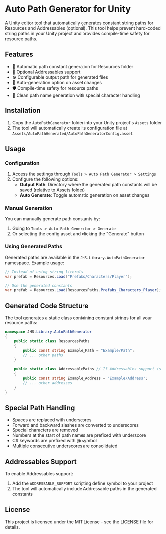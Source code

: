 # Auto Path Generator for Unity

A Unity editor tool that automatically generates constant string paths for Resources and Addressables (optional). This tool helps prevent hard-coded string paths in your Unity project and provides compile-time safety for resource paths.

## Features

- 🔄 Automatic path constant generation for Resources folder
- 🎯 Optional Addressables support
- ⚙️ Configurable output path for generated files
- 🔄 Auto-generation option on asset changes
- 🛡️ Compile-time safety for resource paths
- 🧹 Clean path name generation with special character handling

## Installation

1. Copy the `AutoPathGenerator` folder into your Unity project's `Assets` folder
2. The tool will automatically create its configuration file at `Assets/AutoPathGenerated/AutoPathGeneratorConfig.asset`

## Usage

### Configuration

1. Access the settings through `Tools > Auto Path Generator > Settings`
2. Configure the following options:
   - **Output Path**: Directory where the generated path constants will be saved (relative to Assets folder)
   - **Auto Generate**: Toggle automatic generation on asset changes

### Manual Generation

You can manually generate path constants by:
1. Going to `Tools > Auto Path Generator > Generate`
2. Or selecting the config asset and clicking the "Generate" button

### Using Generated Paths

Generated paths are available in the `JHS.Library.AutoPathGenerator` namespace. Example usage:

```csharp
// Instead of using string literals
var prefab = Resources.Load("Prefabs/Characters/Player");

// Use the generated constants
var prefab = Resources.Load(ResourcesPaths.Prefabs_Characters_Player);
```

## Generated Code Structure

The tool generates a static class containing constant strings for all your resource paths:

```csharp
namespace JHS.Library.AutoPathGenerator
{
    public static class ResourcesPaths
    {
        public const string Example_Path = "Example/Path";
        // ... other paths
    }
    
    public static class AddressablePaths // If Addressables support is enabled
    {
        public const string Example_Address = "Example/Address";
        // ... other addresses
    }
}
```

## Special Path Handling

- Spaces are replaced with underscores
- Forward and backward slashes are converted to underscores
- Special characters are removed
- Numbers at the start of path names are prefixed with underscore
- C# keywords are prefixed with @ symbol
- Multiple consecutive underscores are consolidated

## Addressables Support

To enable Addressables support:
1. Add the `ADDRESSABLE_SUPPORT` scripting define symbol to your project
2. The tool will automatically include Addressable paths in the generated constants

## License

This project is licensed under the MIT License - see the LICENSE file for details.